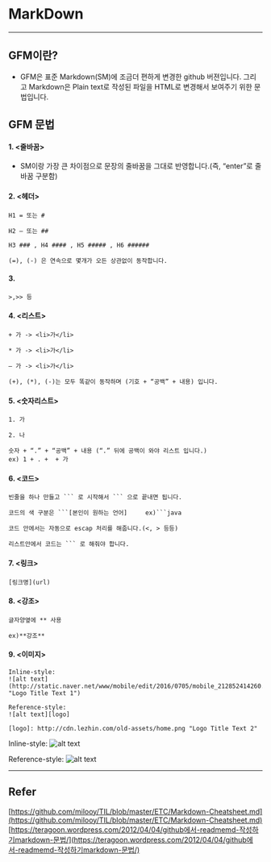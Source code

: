 # MarkDown
___
##  GFM이란?
   * GFM은 표준 Markdown(SM)에 조금더 편하게 변경한 github 버젼입니다. 그리고 Markdown은 Plain text로 작성된 파일을 HTML로 변경해서 보여주기 위한 문법입니다.
   
##  GFM 문법

#### 1. <줄바꿈>

  * SM이랑 가장 큰 차이점으로 문장의 줄바꿈을 그대로 반영합니다.(즉, “enter”로 줄바꿈 구분함)
#### 2. <헤더>


```
H1 = 또는 #

H2 – 또는 ##

H3 ### , H4 #### , H5 ##### , H6 ######

(=), (-) 은 연속으로 몇개가 오든 상관없이 동작합니다.
```

#### 3. <Blockquotes>


 ```
 >,>> 등
 ```
 
#### 4. <리스트>


```
+ 가 -> <li>가</li>

* 가 -> <li>가</li>

– 가 -> <li>가</li>

(+), (*), (-)는 모두 똑같이 동작하며 (기호 + “공백” + 내용) 입니다.
```

#### 5. <숫자리스트>
```
1. 가

2. 나

숫자 + “.” + “공백” + 내용 (“.” 뒤에 공백이 와야 리스트 입니다.)
ex) 1 + . +  + 가
```

#### 6. <코드>

```
빈줄을 하나 만들고 ``` 로 시작해서 ``` 으로 끝내면 됩니다.

코드의 색 구분은 ```[본인이 원하는 언어]     ex)```java

코드 안에서는 자동으로 escap 처리를 해줍니다.(<, > 등등)

리스트안에서 코드는 ``` 로 해줘야 합니다.
```

#### 7. <링크>


```
[링크명](url)
```

#### 8. <강조>

```
글자양옆에 ** 사용 

ex)**강조**
```
#### 9. <이미지>

```
Inline-style: 
![alt text](http://static.naver.net/www/mobile/edit/2016/0705/mobile_212852414260.png "Logo Title Text 1")

Reference-style: 
![alt text][logo]

[logo]: http://cdn.lezhin.com/old-assets/home.png "Logo Title Text 2"
```
Inline-style: 
![alt text](http://static.naver.net/www/mobile/edit/2016/0705/mobile_212852414260.png "Logo Title Text 1")

Reference-style: 
![alt text][logo]

[logo]: http://cdn.lezhin.com/old-assets/home.png "Logo Title Text 2"
---

## Refer
[https://github.com/milooy/TIL/blob/master/ETC/Markdown-Cheatsheet.md](https://github.com/milooy/TIL/blob/master/ETC/Markdown-Cheatsheet.md)
[https://teragoon.wordpress.com/2012/04/04/github에서-readmemd-작성하기markdown-문법/](https://teragoon.wordpress.com/2012/04/04/github에서-readmemd-작성하기markdown-문법/)
    
